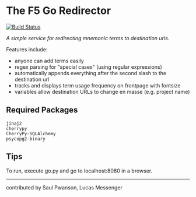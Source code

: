 
# The F5 Go Redirector

[![Build Status](https://travis-ci.org/layertwo/f5go.svg?branch=master)](https://travis-ci.org/f5devcentral/f5go)

*A simple service for redirecting mnemonic terms to destination urls.*

Features include:

  - anyone can add terms easily
  - regex parsing for "special cases" (using regular expressions)
  - automatically appends everything after the second slash to the destination url
  - tracks and displays term usage frequency on frontpage with fontsize
  - variables allow destination URLs to change en masse (e.g. project name)

## Required Packages

```
jinaj2
cherrypy
CherryPy-SQLAlchemy
psycopg2-binary
```

## Tips

To run, execute go.py and go to localhost:8080 in a browser.

---
contributed by Saul Pwanson, Lucas Messenger

